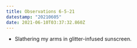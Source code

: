 ```yaml
---
title: Observations 6-5-21
datestamp: "20210605"
date: 2021-06-10T03:37:32.860Z
---
```

- Slathering my arms in glitter-infused sunscreen.